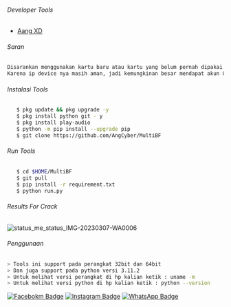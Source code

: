 ###### Developer Tools
- [Aang XD]()
###### Saran
```python
Disarankan menggunakan kartu baru atau kartu yang belum pernah dipakai untuk crack.
Karena ip device nya masih aman, jadi kemungkinan besar mendapat akun OK
```
###### Instalasi Tools
```bash
   $ pkg update && pkg upgrade -y
   $ pkg install python git - y
   $ pkg install play-audio
   $ python -m pip install --upgrade pip
   $ git clone https://github.com/AngCyber/MultiBF
```
###### Run Tools
```bash
   $ cd $HOME/MultiBF
   $ git pull
   $ pip install -r requirement.txt
   $ python run.py
```
###### Results For Crack
![status_me_status_IMG-20230307-WA0006](https://user-images.githubusercontent.com/92802033/223388048-967841c7-7554-4eb0-9465-dc9274567123.jpg)


###### Penggunaan
``` bash
> Tools ini support pada perangkat 32bit dan 64bit
> Dan juga support pada python versi 3.11.2
> Untuk melihat versi perangkat di hp kalian ketik : uname -m
> Untuk melihat versi python di hp kalian ketik : python --version
```
[![Facebokm Badge](https://img.shields.io/badge/-aang.qwerty69-blue?style=flat&logo=Facebook&logoColor=white&link=https://www.facebook.com/aang.qwerty69/)](https://www.facebook.com/aang.qwerty69) [![Instagram Badge](https://img.shields.io/badge/-aangxd.qwerty_-f01397?style=flat&logo=Instagram&logoColor=white&link=https://www.instagram.com/aangxd.qwerty_/)](https://www.instagram.com/aangxd.qwerty_/) [![WhatsApp Badge](https://img.shields.io/badge/-6283177721763-green?style=flat&logo=WhatsApp&logoColor=white&link=https://wa.me/6283177721763/)](https://wa.me/6283177721763/)
